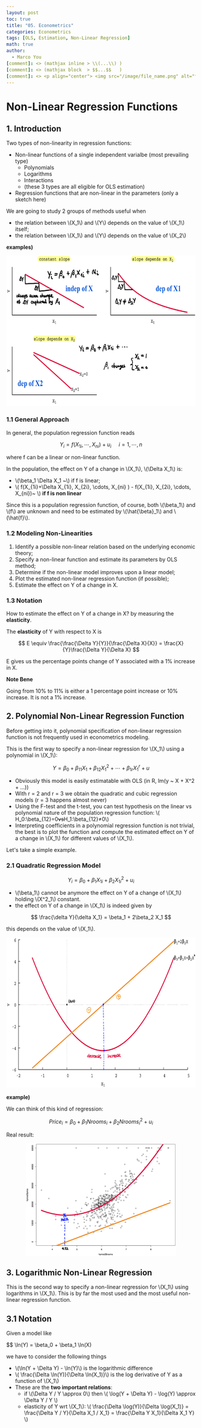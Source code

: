```yaml
---
layout: post
toc: true
title: "05. Econometrics"
categories: Econometrics
tags: [OLS, Estimation, Non-Linear Regression]
math: true
author:
  - Marco You
[comment]: <> (mathjax inline > \\(...\\) )
[comment]: <> (mathjax block  > $$...$$   )
[comment]: <> <p align="center"> <img src="/image/file_name.png" alt="file_name" width="460" height="260"> </p>
---
```


# Non-Linear Regression Functions

## 1. Introduction

Two types of non-linearity in regression functions:

- Non-linear functions of a single independent varialbe (most prevailing type)
  - Polynomials
  - Logarithms
  - Interactions
  - (these 3 types are all eligible for OLS estimation)
- Regression functions that are non-linear in the parameters (only a sketch here)

We are going to study 2 groups of methods useful when

- the relation between \\(X_1\\) and \\(Y\\) depends on the value of \\(X_1\\) itself;
- the relation between \\(X_1\\) and \\(Y\\) depends on the value of \\(X_2\\)

**examples)**

<p align="center"> <img src="/image/dep-indep.png" alt="dep-indep" width="600" height="400"> </p>

### 1.1 General Approach

In general, the population regression function reads

$$ Y_i = f(X_{1i}, \cdots, X_{ni}) + u_i~~~~~i=1,\cdots,n $$

where f can be a linear or non-linear function.

In the population, the effect on Y of a change in \\(X_1\\), \\(\Delta X_1\\) is:

- \\(\beta_1 \Delta X_1 ~\\) if f is linear;
- \\( f(X_{1i}+\Delta X_{1i}, X_{2i}, \cdots, X_{ni} ) - f(X_{1i}, X_{2i}, \cdots, X_{ni})~  \\) **if f is non linear**

Since this is a population regression function, of course, both \\(\beta_1\\) and \\(f\\) are unknown and need to be estimated by \\(\hat{\beta}_1\\) and \\(\hat{f}\\).

### 1.2 Modeling Non-Linearities

1. Identify a possible non-linear relation based on the underlying economic theory;
2. Specify a non-linear function and estimate its parameters by OLS method;
3. Determine if the non-linear model improves upon a linear model;
4. Plot the estimated non-linear regression function (if possible);
5. Estimate the effect on Y of a change in X.

### 1.3 Notation

How to estimate the effect on Y of a change in X? by measuring the **elasticity**.

The **elasticity** of Y with respect to X is

$$ E \equiv \frac{\frac{\Delta Y}{Y}}{\frac{\Delta X}{X}} = \frac{X}{Y}\frac{\Delta Y}{\Delta X} $$

E gives us the percentage points change of Y associated with a 1% increase in X.

**Note Bene**

Going from 10% to 11% is either a 1 percentage point increase or 10% increase. It is not a 1% increase.

## 2. Polynomial Non-Linear Regression Function

Before getting into it, polynomial specification of non-linear regression function is not frequently used in econometrics modeling.

This is the first way to specify a non-linear regression for \\(X_1\\) using a polynomial in \\(X_1\\):

$$ Y = \beta_0 + \beta_{11}X_1 + \beta_{12}X^2_1 + \cdots + \beta_{1r}X^r_1 + u $$

- Obviously this model is easily estimatable with OLS (in R, lm(y ~ X + X^2 + ...))
- With r = 2 and r = 3 we obtain the quadratic and cubic regression models (r = 3 happens almost never)
- Using the F-test and the t-test, you can test hypothesis on the linear vs polynomial nature of the population regression function: \\( H_0:\beta_{12}=0~~vs~~H_1:\beta_{12}≠0\\)
- Interpreting coefficients in a polynomial regression function is not trivial, the best is to plot the function and compute the estimated effect on Y of a change in \\(X_1\\) for different values of \\(X_1\\).

Let's take a simple example.

### 2.1 Quadratic Regression Model

$$ Y_i = \beta_0 + \beta_1 X_{1i} + \beta_2 X^2_{1i} + u_i $$

- \\(\beta_1\\) cannot be anymore the effect on Y of a change of \\(X_1\\) holding \\(X^2_1\\) constant.
- the effect on Y of a change in \\(X_1\\) is indeed given by

$$ \frac{\delta Y}{\delta X_1} = \beta_1 + 2\beta_2 X_1 $$

this depends on the value of \\(X_1\\).

<p align="center"> <img src="/image/polynomial.png" alt="polynomial" width="600" height="400"> </p>

**example)**

We can think of this kind of regression:

$$ Price_i = \beta_0 + \beta_1 Nrooms_i + \beta_2 Nrooms^2_i + u_i $$

Real result:

<p align="center"> <img src="/image/Nrooms.png" alt="Nrooms" width="400" height="300"> </p>

## 3. Logarithmic Non-Linear Regression

This is the second way to specify a non-linear regression for \\(X_1\\) using logarithms in \\(X_1\\). This is by far the most used and the most useful non-linear regression function.

## 3.1 Notation

Given a model like

$$ \ln(Y) = \beta_0 + \beta_1 \ln(X)

we have to consider the following things

- \\(\ln(Y + \Delta Y) - \ln(Y)\\) is the logarithmic difference
- \\( \frac{\Delta \ln(Y)}{\Delta \ln(X_1)}\\) is the log derivative of Y as a function of \\(X_1\\)
- These are the **two important relations**:
  - if \\(\Delta Y / Y \approx 0\\) then \\( \log(Y + \Delta Y) - \log(Y) \approx \Delta Y / Y \\)
  - elasticity of Y wrt \\(X_1\\): \\( \frac{\Delta \log(Y)}{\Delta \log(X_1)} = \frac{\Delta Y / Y}{\Delta X_1 / X_1} = \frac{\Delta Y X_1}{\Delta X_1 Y} \\)